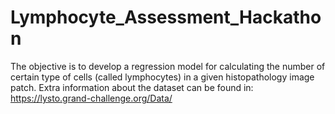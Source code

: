 # Lymphocyte_Assessment_Hackathon
The objective is to develop a regression model for calculating the number of certain type of cells (called lymphocytes) in a given histopathology image patch.
Extra information about the dataset can be found in: https://lysto.grand-challenge.org/Data/

